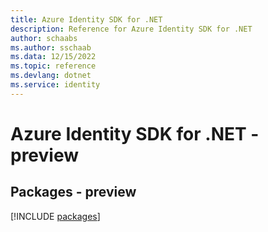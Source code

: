 ```yaml
---
title: Azure Identity SDK for .NET
description: Reference for Azure Identity SDK for .NET
author: schaabs
ms.author: sschaab
ms.data: 12/15/2022
ms.topic: reference
ms.devlang: dotnet
ms.service: identity
---
```

# Azure Identity SDK for .NET - preview
## Packages - preview
[!INCLUDE [packages](identity-index.md)]